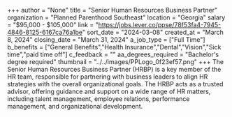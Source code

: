 +++
author = "None"
title = "Senior Human Resources Business Partner"
organization = "Planned Parenthood Southeast"
location = "Georgia"
salary = "$95,000 - $105,000"
link = "https://jobs.lever.co/ppse/78f53fa4-7945-4846-8125-6167ca76a1be"
sort_date = "2024-03-08"
created_at = "March 8, 2024"
closing_date = "March 31, 2024"
a_job_type = ["Full Time"]
b_benefits = ["General Benefits","Health Insurance","Dental","Vision","Sick time","paid time off"]
c_feedback = ""
aa_degrees_required = "Bachelor's degree required"
thumbnail = "../../images/PPLogo_0f23ef57.png"
+++
The Senior Human Resources Business Partner (HRBP) is a key member of the HR team, responsible for partnering with business leaders to align HR strategies with the overall organizational goals. The HRBP acts as a trusted advisor, offering guidance and support on a wide range of HR matters, including talent management, employee relations, performance management, and organizational development.